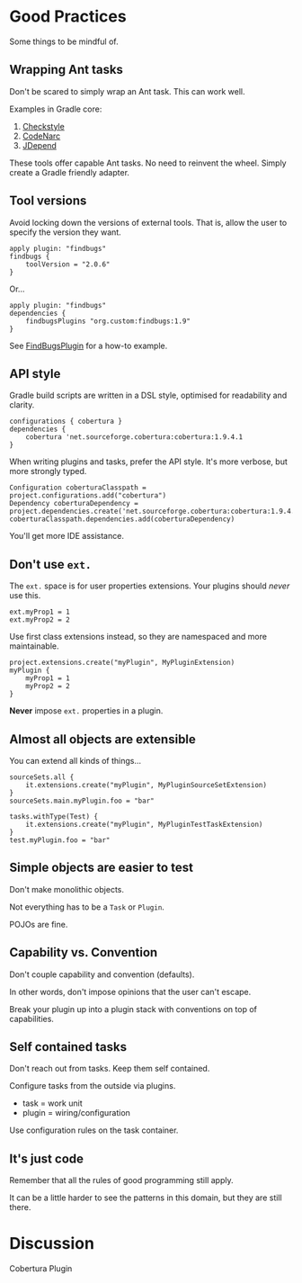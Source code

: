 # Good Practices

Some things to be mindful of.

## Wrapping Ant tasks

Don't be scared to simply wrap an Ant task. This can work well.

Examples in Gradle core:

1. [Checkstyle](https://github.com/gradle/gradle/blob/master/subprojects/code-quality/src/main/groovy/org/gradle/api/plugins/quality/Checkstyle.groovy)
2. [CodeNarc](https://github.com/gradle/gradle/blob/master/subprojects/code-quality/src/main/groovy/org/gradle/api/plugins/quality/CodeNarc.groovy)
3. [JDepend](https://github.com/gradle/gradle/blob/master/subprojects/code-quality/src/main/groovy/org/gradle/api/plugins/quality/JDepend.groovy)

These tools offer capable Ant tasks. No need to reinvent the wheel. Simply create a Gradle friendly adapter.

## Tool versions

Avoid locking down the versions of external tools. That is, allow the user to specify the version they want. 

    apply plugin: "findbugs"
    findbugs {
        toolVersion = "2.0.6"
    }

Or…

    apply plugin: "findbugs"
    dependencies {
        findbugsPlugins "org.custom:findbugs:1.9"
    }

See [FindBugsPlugin](https://github.com/gradle/gradle/blob/master/subprojects/code-quality/src/main/groovy/org/gradle/api/plugins/quality/FindBugsPlugin.groovy) for a how-to example.

## API style

Gradle build scripts are written in a DSL style, optimised for readability and clarity.

    configurations { cobertura }
    dependencies {
        cobertura 'net.sourceforge.cobertura:cobertura:1.9.4.1
    }

When writing plugins and tasks, prefer the API style. It's more verbose, but more strongly typed.

    Configuration coberturaClasspath = project.configurations.add("cobertura")
    Dependency coberturaDependency = project.dependencies.create('net.sourceforge.cobertura:cobertura:1.9.4.1')
    coberturaClasspath.dependencies.add(coberturaDependency)

You'll get more IDE assistance.

## Don't use `ext.`

The `ext.` space is for user properties extensions. Your plugins should _never_ use this. 

    ext.myProp1 = 1
    ext.myProp2 = 2

Use first class extensions instead, so they are namespaced and more maintainable.

    project.extensions.create("myPlugin", MyPluginExtension)
    myPlugin {
        myProp1 = 1
        myProp2 = 2
    }

**Never** impose `ext.` properties in a plugin.

## Almost all objects are extensible

You can extend all kinds of things…

    sourceSets.all { 
        it.extensions.create("myPlugin", MyPluginSourceSetExtension)
    }
    sourceSets.main.myPlugin.foo = "bar"
    
    tasks.withType(Test) {
        it.extensions.create("myPlugin", MyPluginTestTaskExtension)
    }
    test.myPlugin.foo = "bar"

## Simple objects are easier to test

Don't make monolithic objects. 

Not everything has to be a `Task` or `Plugin`. 

POJOs are fine.

## Capability vs. Convention

Don't couple capability and convention (defaults).

In other words, don't impose opinions that the user can't escape. 

Break your plugin up into a plugin stack with conventions on top of capabilities.

## Self contained tasks

Don't reach out from tasks. Keep them self contained.

Configure tasks from the outside via plugins.

* task = work unit
* plugin = wiring/configuration

Use configuration rules on the task container.

## It's just code

Remember that all the rules of good programming still apply.

It can be a little harder to see the patterns in this domain, but they are still there.

# Discussion

Cobertura Plugin
